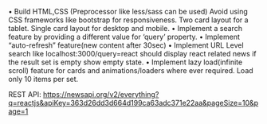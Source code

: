 • Build HTML,CSS (Preprocessor like less/sass can be used)
Avoid using CSS frameworks like bootstrap for responsiveness.
Two card layout for a tablet.
Single card layout for desktop and mobile.
• Implement a search feature by providing a different value for ‘query’ property.
• Implement “auto-refresh” feature(new content after 30sec)
• Implement URL Level search like localhost:3000/query=react should display react related news if the result set is empty show empty state.
• Implement lazy load(infinite scroll) feature for cards and animations/loaders where ever required. Load only 10 items per set.

REST API:
https://newsapi.org/v2/everything?q=reactjs&apiKey=363d26dd3d664d199ca63adc371e22aa&pageSize=10&page=1

